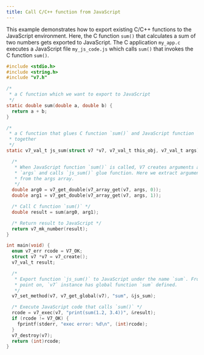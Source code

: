 ```yaml
---
title: Call C/C++ function from JavaScript
---
```


This example demonstrates how to export existing C/C++ functions to
the JavaScript environment. Here, the C function `sum()` that
calculates a sum of two numbers gets exported to JavaScript. The C application
`my_app.c` executes a JavaScript file `my_js_code.js` which
calls `sum()` that invokes the C function `sum()`.

```c
#include <stdio.h>
#include <string.h>
#include "v7.h"

/*
 * a C function which we want to export to JavaScript
 */
static double sum(double a, double b) {
  return a + b;
}

/*
 * a C function that glues C function `sum()` and JavaScript function `sum()`
 * together
 */
static v7_val_t js_sum(struct v7 *v7, v7_val_t this_obj, v7_val_t args) {

  /*
   * When JavaScript function `sum()` is called, V7 creates arguments array
   * `args` and calls `js_sum()` glue function. Here we extract argument values
   * from the args array.
   */
  double arg0 = v7_get_double(v7_array_get(v7, args, 0));
  double arg1 = v7_get_double(v7_array_get(v7, args, 1));

  /* Call C function `sum()` */
  double result = sum(arg0, arg1);

  /* Return result to JavaScript */
  return v7_mk_number(result);
}

int main(void) {
  enum v7_err rcode = V7_OK;
  struct v7 *v7 = v7_create();
  v7_val_t result;

  /*
   * Export function `js_sum()` to JavaScript under the name `sum`. From that
   * point on, `v7` instance has global function `sum` defined.
   */
  v7_set_method(v7, v7_get_global(v7), "sum", &js_sum);

  /* Execute JavaScript code that calls `sum()` */
  rcode = v7_exec(v7, "print(sum(1.2, 3.4))", &result);
  if (rcode != V7_OK) {
    fprintf(stderr, "exec error: %d\n", (int)rcode);
  }
  v7_destroy(v7);
  return (int)rcode;
}
```
